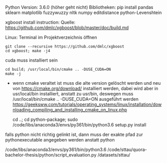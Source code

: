 Python Version: 3.6.0 (höher geht nicht)
Bibliotheken: pip install pandas sklearn matplotlib fuzzywuzzy nltk numpy editdistance python-Levenshtein 

xgboost install instruction:
Quelle: https://github.com/dmlc/xgboost/blob/master/doc/build.md

Linux:
Terminal im Projektverzeichnis öffnen

	git clone --recursive https://github.com/dmlc/xgboost
	cd xgboost; make -j4

cuda muss installiert sein

	cd build; /usr/local/bin/cmake .. -DUSE_CUDA=ON
	make -j

- wenn cmake veraltet ist muss die alte version gelöscht werden und neu von https://cmake.org/download/ installiert werden, dabei wird aber in usr/local/bin installiert, anstatt zu usr/bin, deswegen muss
	/usr/local/bin/cmake .. -DUSE_CUDA=ON 
ausgeführt werden
https://geeksww.com/tutorials/operating_systems/linux/installation/downloading_compiling_and_installing_cmake_on_linux.php


	cd ..; cd python-package; sudo /code/libs/anaconda3/envs/py361/bin/python3.6 setup.py install

falls python nicht richtig gelinkt ist, dann muss der exakte pfad zur pythonexecutable angegeben werden anstatt python

/code/libs/anaconda3/envs/py361/bin/python3.6 /code/sttau/quora-bachelor-thesis/python/script_evaluation.py /datasets/sttau/
